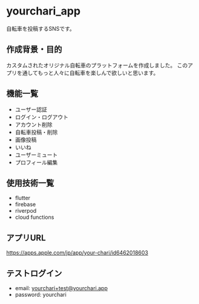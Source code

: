 # yourchari_app
自転車を投稿するSNSです。

## 作成背景・目的
カスタムされたオリジナル自転車のプラットフォームを作成しました。
このアプリを通してもっと人々に自転車を楽しんで欲しいと思います。

## 機能一覧
- ユーザー認証
- ログイン・ログアウト
- アカウント削除
- 自転車投稿・削除
- 画像投稿
- いいね
- ユーザーミュート
- プロフィール編集

## 使用技術一覧
- flutter
- firebase
- riverpod
- cloud functions

## アプリURL
https://apps.apple.com/jp/app/your-chari/id6462018603

## テストログイン
- email: 	yourchari+test@yourchari.app
- password: yourchari
